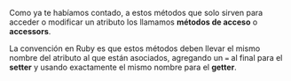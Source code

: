 Como ya te habíamos contado, a estos métodos que solo sirven para acceder o modificar un atributo los llamamos **métodos de acceso** o **accessors**.

La convención en Ruby es que estos métodos deben llevar el mismo nombre del atributo al que están asociados, agregando un `=` al final para el **setter** y usando exactamente el mismo nombre para el **getter**.